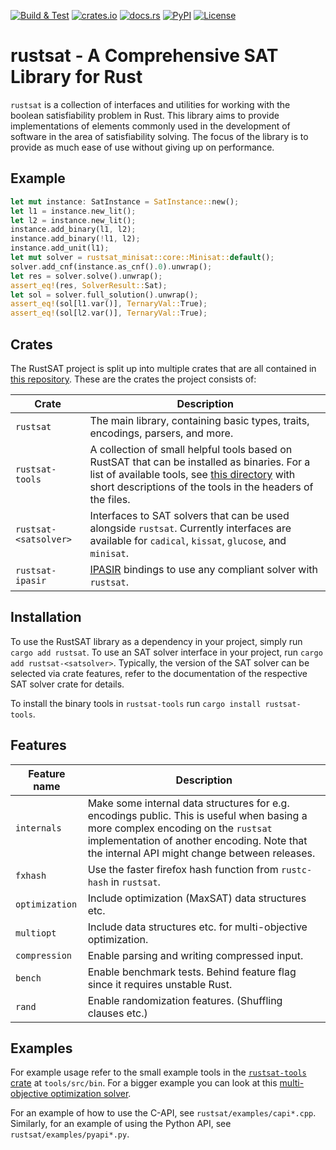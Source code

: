 [![Build & Test](https://github.com/chrjabs/rustsat/actions/workflows/rustsat.yml/badge.svg)](https://github.com/chrjabs/rustsat/actions/workflows/rustsat.yml)
[![crates.io](https://img.shields.io/crates/v/rustsat)](https://crates.io/crates/rustsat)
[![docs.rs](https://img.shields.io/docsrs/rustsat)](https://docs.rs/rustsat)
[![PyPI](https://img.shields.io/pypi/v/rustsat)](https://pypi.org/project/rustsat)
[![License](https://img.shields.io/crates/l/rustsat)](./LICENSE)

<!-- cargo-rdme start -->

# rustsat - A Comprehensive SAT Library for Rust

`rustsat` is a collection of interfaces and utilities for working with the boolean satisfiability problem in Rust.
This library aims to provide implementations of elements commonly used in the development of software in the area of satisfiability solving.
The focus of the library is to provide as much ease of use without giving up on performance.

## Example

```rust
let mut instance: SatInstance = SatInstance::new();
let l1 = instance.new_lit();
let l2 = instance.new_lit();
instance.add_binary(l1, l2);
instance.add_binary(!l1, l2);
instance.add_unit(l1);
let mut solver = rustsat_minisat::core::Minisat::default();
solver.add_cnf(instance.as_cnf().0).unwrap();
let res = solver.solve().unwrap();
assert_eq!(res, SolverResult::Sat);
let sol = solver.full_solution().unwrap();
assert_eq!(sol[l1.var()], TernaryVal::True);
assert_eq!(sol[l2.var()], TernaryVal::True);
```

## Crates

The RustSAT project is split up into multiple crates that are all contained in [this repository](https://github.com/chrjabs/rustsat/).
These are the crates the project consists of:

| Crate | Description |
| --- | --- |
| `rustsat` | The main library, containing basic types, traits, encodings, parsers, and more. |
| `rustsat-tools` | A collection of small helpful tools based on RustSAT that can be installed as binaries. For a list of available tools, see [this directory](https://github.com/chrjabs/rustsat/tree/main/tools/src/bin) with short descriptions of the tools in the headers of the files. |
| `rustsat-<satsolver>` | Interfaces to SAT solvers that can be used alongside `rustsat`. Currently interfaces are available for `cadical`, `kissat`, `glucose`, and `minisat`. |
| `rustsat-ipasir` | [IPASIR](https://github.com/biotomas/ipasir) bindings to use any compliant solver with `rustsat`. |

## Installation

To use the RustSAT library as a dependency in your project, simply run `cargo add rustsat`.
To use an SAT solver interface in your project, run `cargo add rustsat-<satsolver>`.
Typically, the version of the SAT solver can be selected via crate features, refer to the documentation of the respective SAT solver crate for details.

To install the binary tools in `rustsat-tools` run `cargo install rustsat-tools`.

## Features

| Feature name | Description |
| --- | --- |
| `internals` | Make some internal data structures for e.g. encodings public. This is useful when basing a more complex encoding on the `rustsat` implementation of another encoding. Note that the internal API might change between releases. |
| `fxhash` | Use the faster firefox hash function from `rustc-hash` in `rustsat`. |
| `optimization` | Include optimization (MaxSAT) data structures etc. |
| `multiopt` | Include data structures etc. for multi-objective optimization. |
| `compression` | Enable parsing and writing compressed input. |
| `bench` | Enable benchmark tests. Behind feature flag since it requires unstable Rust. |
| `rand` | Enable randomization features. (Shuffling clauses etc.) |

## Examples

For example usage refer to the small example tools in the [`rustsat-tools`
crate](https://crates.io/crates/rustsat_tools) at `tools/src/bin`. For a bigger
example you can look at this [multi-objective optimization
solver](https://github.com/chrjabs/scuttle).

For an example of how to use the C-API, see `rustsat/examples/capi*.cpp`.
Similarly, for an example of using the Python API, see `rustsat/examples/pyapi*.py`.

<!-- cargo-rdme end -->
